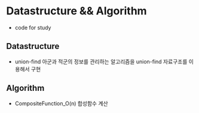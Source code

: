 # Datastructure && Algorithm
* code for study

## Datastructure
* union-find
아군과 적군의 정보를 관리하는 알고리즘을 union-find 자료구조를 이용해서 구현

## Algorithm
* CompositeFunction_O(n)
합성함수 계산 
